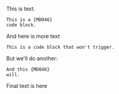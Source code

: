 This is text.

    This is a {MD046}
    code block.

And here is more text

```text
This is a code block that won't trigger.
```

But we'll do another:

    And this {MD046}
    will.

Final text is here
